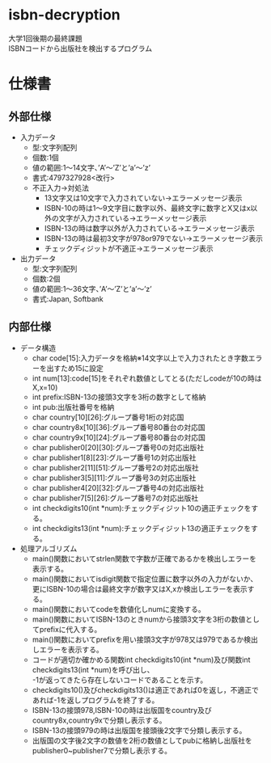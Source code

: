 # isbn-decryption
大学1回後期の最終課題<br>
ISBNコードから出版社を検出するプログラム
# 仕様書
## 外部仕様
* 入力データ
  * 型:文字列配列
  * 個数:1個
  * 値の範囲:1～14文字、’A’～’Z’と’a’～’z’
  * 書式:4797327928<改行>
  * 不正入力→対処法
    * 13文字又は10文字で入力されていない→エラーメッセージ表示
    * ISBN-10の時は1～9文字目に数字以外、最終文字に数字とX又はx以外の文字が入力されている→エラーメッセージ表示
    * ISBN-13の時は数字以外が入力されている→エラーメッセージ表示
    * ISBN-13の時は最初3文字が978or979でない→エラーメッセージ表示
    * チェックディジットが不適正→エラーメッセージ表示
* 出力データ
  * 型:文字列配列
  * 個数:2個
  * 値の範囲:1～36文字、’A’～’Z’と’a’～’z’
  * 書式:Japan, Softbank
## 内部仕様
* データ構造
  * char code[15]:入力データを格納※14文字以上で入力されたとき字数エラーを出すため15に設定
  * int num[13]:code[15]をそれぞれ数値としてとる(ただしcodeが10の時はX,x=10)
  * int prefix:ISBN-13の接頭3文字を3桁の数字として格納
  * int pub:出版社番号を格納
  * char country[10][26]:グループ番号1桁の対応国
  * char country8x[10][36]:グループ番号80番台の対応国
  * char country9x[10][24]:グループ番号80番台の対応国
  * char publisher0[20][30]:グループ番号0の対応出版社
  * char publisher1[8][23]:グループ番号1の対応出版社
  * char publisher2[11][51]:グループ番号2の対応出版社
  * char publisher3[5][11]:グループ番号3の対応出版社
  * char publisher4[20][32]:グループ番号4の対応出版社
  * char publisher7[5][26]:グループ番号7の対応出版社
  * int checkdigits10(int *num):チェックディジット10の適正チェックをする。
  * int checkdigits13(int *num):チェックディジット13の適正チェックをする。
* 処理アルゴリズム
  * main()関数においてstrlen関数で字数が正確であるかを検出しエラーを表示する。
  * main()関数においてisdigit関数で指定位置に数字以外の入力がないか、  
  更にISBN-10の場合は最終文字が数字又はX,xか検出しエラーを表示する。
  * main()関数においてcodeを数値化しnumに変換する。
  * main()関数においてISBN-13のときnumから接頭3文字を3桁の数値としてprefixに代入する。
  * main()関数においてprefixを用い接頭3文字が978又は979であるか検出しエラーを表示する。
  * コードが適切か確かめる関数int checkdigits10(int *num)及び関数int checkdigits13(int *num)を呼び出し、  
  -1が返ってきたら存在しないコードであることを示す。
  * checkdigits10()及びcheckdigits13()は適正であれば0を返し，不適正であれば-1を返しプログラムを終了する。
  * ISBN-13の接頭978,ISBN-10の時は出版国をcountry及びcountry8x,country9xで分類し表示する。
  * ISBN-13の接頭979の時は出版国を接頭後2文字で分類し表示する。
  * 出版国の文字後2文字の数値を2桁の数値としてpubに格納し出版社をpublisher0~publisher7で分類し表示する。
